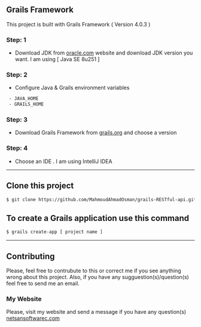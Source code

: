 ## Grails Framework
This project is built with Grails Framework ( Version 4.0.3 )
  ### Step: 1
 - Download JDK from [oracle.com](https://www.oracle.com/java/technologies/javase-downloads.html#javasejdk) website and download JDK version you want. I am using [ Java SE 8u251 ]

### Step: 2 
 - Configure Java & Grails environment variables

 ```bash
  - JAVA_HOME
  - GRAILS_HOME

```

### Step: 3 

- Download Grails Framework from [grails.org](https://grails.org/index.html) and choose a version 



### Step: 4

- Choose an IDE . I am using IntelliJ IDEA 

__________________________________________________________________________________________________


## Clone this project

```bash
$ git clone https://github.com/MahmoudAhmadOsman/grails-RESTful-api.git
```

## To create a Grails application use this command

```bash
$ grails create-app [ project name ]
```



__________________________________________________________________________________________________

## Contributing
Please, feel free to contrubute to this or correct me if you see anything wrong about this project. Also, if you have any sugguestion(s)/question(s) feel free to send me an email. 



### My Website

 Please, visit my website and send a message if you have any question(s)
[netsansoftwarec.com](https://www.netsansoftware.com/)
